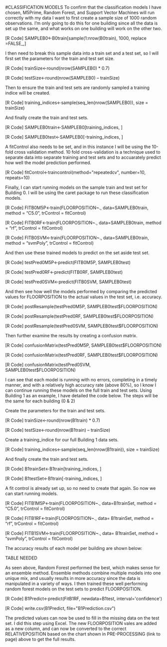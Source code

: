 #CLASSIFICATION MODELS 
To confirm that the classification models I have chosen, M5Prime, Random Forest, and Support Vector Machines will run correctly with my data I want to first create a sample size of 1000 random observations. I’m only going to do this for one building since all the data is set up the same, and what works on one building will work on the other two. 

[R Code] SAMPLEB0<-B0train[sample(1:nrow(B0train), 1000, replace =FALSE_,]

I then need to break this sample data into a train set and a test set, so I will first set the parameters for the train and test set size. 

[R Code] trainSize<-round(nrow(SAMPLEB0) * 0.7) 

[R Code] testSize<-round(nrow(SAMPLEB0) – trainSize) 

Then to ensure the train and test sets are randomly sampled a training indice will be created. 

[R Code] training_indices<-sample(seq_len(nrow(SAMPLEB0)), size = trainSize) 

And finally create the train and test sets. 

[R Code] SAMPLEB0train<-SAMPLEB0[training_indices, ]

[R Code] SAMPLEB0test<-SAMPLEB0[-training_indices, ]

A fitControl also needs to be set, and in this instance I will be using the 10-fold cross validation method. 10 fold cross-validation is a technique used to separate data into separate training and test sets and to accuarately predict how well the model prediction performed. 

[R Code] fitControl<-traincontrol(method="repeatedcv", number=10, repeats=10)

Finally, I can start running models on the sample train and test set for Building 0. I will be using the caret package to run these classification models. 

[R Code] FITB0M5P<-train(FLOORPOSITION~., data=SAMPLEB0train, method = “C5.0”, trControl = fitControl) 

[R Code] FITB0RF<-train(FLOORPOSITION~., data=SAMPLEB0train, method = “rf”, trControl = fitControl) 

[R Code] FITB0SVM<-train(FLOORPOSITION~., data=SAMPLEB0train, method = “svmPoly”, trControl = fitControl) 

And then use these trained models to predict on the set aside test set. 

[R Code] testPred0M5P<-predict(FITB0M5P, SAMPLEB0test) 

[R Code] testPred0RF<-predict(FITB0RF, SAMPLEB0test) 

[R Code] testPred0SVM<-predict(FITB0SVM, SAMPLEB0test) 

And then see how well the models performed by comparing the predicted values for FLOORPOSITION to the actual values in the test set, i.e. accuracy. 

[R Code] postResample(testPred0M5P, SAMPLEB0test$FLOORPOSITION) 

[R Code] postResample(testPred0RF, SAMPLEB0test$FLOORPOSITION) 

[R Code] postResample(testPred0SVM, SAMPLEB0test$FLOORPOSITION) 

Then further examine the results by creating a confusion matrix. 

[R Code] confusionMatrix(testPred0M5P, SAMPLEB0test$FLOORPOSITION) 

[R Code] confusionMatrix(testPred0RF, SAMPLEB0test$FLOORPOSITION) 

[R Code] confusionMatrix(testPred0SVM, SAMPLEB0test$FLOORPOSITION) 

I can see that each model is running with no errors, completing in a timely manner, and with a relatively high accuracy rate (above 80%), so I know I can continue running these models on the full train and test sets. Using Building 1 as an example, I have detailed the code below. The steps will be the same for each building (0 & 2) 

Create the parameters for the train and test sets. 

[R Code] trainSize<-round(nrow(B1train) * 0.7) 

[R Code] testSize<-round(nrow(B1train) – trainSize) 

Create a training_indice for our full Building 1 data sets. 

[R Code] training_indices<-sample(seq_len(nrow(B1train)), size = trainSize) 

And finally create the train and test sets. 

[R Code] B1trainSet<-B1train[training_indices, ]

[R Code] B1testSet<-B1train[-training_indices, ]

A fit control is already set up, so no need to create that again. So now we can start running models. 

[R Code] FITB1M5P<-train(FLOORPOSITION~., data=B1trainSet, method = “C5.0”, trControl = fitControl) 

[R Code] FITB1RF<-train(FLOORPOSITION~., data= B1trainSet, method = “rf”, trControl = fitControl) 

[R Code] FITB1SVM<-train(FLOORPOSITION~., data= B1trainSet, method = “svmPoly”, trControl = fitControl) 

The accuracy results of each model per building are shown below: 

TABLE NEEDED 


As seen above, Random Forest performed the best, which makes sense for an ensemble method. Ensemble methods combine multiple models into one unique mix, and usually results in more accuracy since the data is manipulated in a variety of ways. I then trained these well performing random forest models on the test sets to predict FLOORPOSITION. 

[R Code] B1Predict<-predict(FitB1RF, newdata=B1test, interval='confidence')

[R Code] write.csv(B1Predict, file="B1Prediction.csv")

The predicted values can now be used to fill in the missing data on the test set. I did this step using Excel. The new FLOORPOSITION vales are added as a new column, and can now be converted to the correct RELATIVEPOSITION based on the chart shown in PRE-PROCESSING (link to page) above to get the full results.
